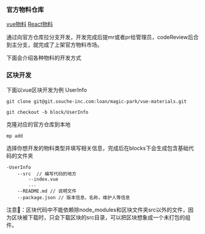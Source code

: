 

### 官方物料仓库

[vue物料](https://git.souche-inc.com/loan/magic-park/vue-materials)
[React物料](https://git.souche-inc.com/loan/magic-park/vue-materials)

通过向官方仓库拉分支开发，开发完成后提mr或者pr给管理员，codeReview后合到主分支，就完成了上架官方物料市场。

下面会介绍各种物料的开发方式      

### 区块开发

下面以vue区块开发为例 UserInfo

```
git clone git@git.souche-inc.com:loan/magic-park/vue-materials.git

git checkout -b block/UserInfo
```

克隆对应的官方仓库到本地


```
mp add
```

选择你想开发的物料类型并填写相关信息，完成后在blocks下会生成包含基础代码的文件夹
```
-UserInfo
    --src  // 编写代码的地方
        --index.vue
        ...
    --README.md // 说明文件
    --package.json // 版本信息，名称，维护人等信息
```    

注意👹：区块代码中不能依赖除node_modules和区块文件夹src以外的文件，因为区块被下载时，只会下载区块的src目录，可以把区块想象成一个未打包的组件。


